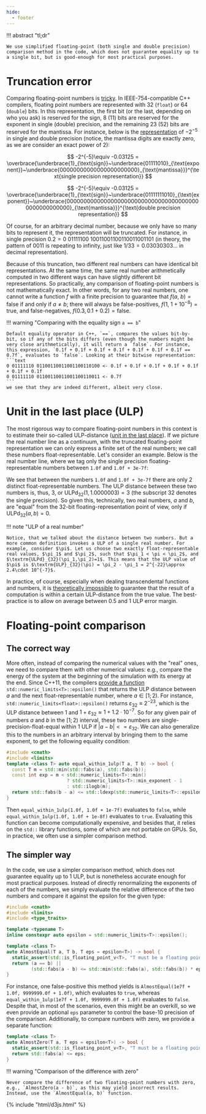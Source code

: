 ```yaml
---
hide:
  - footer
---
```


!!! abstract "tl;dr"

    We use simplified floating-point (both single and double precision) comparison method in the code, which does not guarantee equality up to a single bit, but is good-enough for most practical purposes.
    

# Truncation error

Comparing floating-point numbers is [tricky](https://codingnest.com/the-little-things-comparing-floating-point-numbers/). In IEEE-754-compatible C++ compilers, floating point numbers are represented with 32 (`float`) or 64 (`double`) bits. In this representation, the first bit (or the last, depending on who you ask) is reserved for the sign, 8 (11) bits are reserved for the exponent in single (double) precision, and the remaining 23 (52) bits are reserved for the mantissa. For instance, below is the [representation](https://baseconvert.com/ieee-754-floating-point) of $-2^{-5}$ in single and double precision (notice, the mantissa digits are exactly zero, as we are consider an exact power of $2$):

$$
-2^{-5}\equiv -0.03125 = \overbrace{\underbrace{1}_{\text{sign}}~\underbrace{01111010}_{\text{exponent}}~\underbrace{00000000000000000000000}_{\text{mantissa}}}^{\text{single precision representation}}
$$

$$
-2^{-5}\equiv -0.03125 = \overbrace{\underbrace{1}_{\text{sign}}~\underbrace{01111111010}_{\text{exponent}}~\underbrace{0000000000000000000000000000000000000000000000000000}_{\text{mantissa}}}^{\text{double precision representation}}
$$

Of course, for an arbitrary decimal number, because we only have so many bits to represent it, the representation will be truncated. For instance, in single precision $0.2 = 0~01111100~10011001100110011001101$ (in theory, the pattern of $0011$ is repeating to infinity, just like $1/33 = 0.03030303...$ in decimal representation).

Because of this truncation, two different real numbers can have identical bit representations. At the same time, the same real number arithmetically computed in two different ways can have slightly different bit representations. So practically, any comparison of floating-point numbers is not mathematically exact. In other words, for any two real numbers, one cannot write a function $f$ with a finite precision to guarantee that $f(a,~b) = \textrm{false}$ if and only if $a\ne b$; there will always be false-positives, $f(1,~1+10^{-8})=\textrm{true}$, and false-negatives, $f(0.3,0.1+0.2) =\textrm{false}$.

!!! warning "Comparing with the equality sign `a == b`"

    Default equality operator in C++, `==`, compares the values bit-by-bit, so if any of the bits differs (even though the numbers might be very close arithmetically), it will return a `false`. For instance, this expression, `0.1f + 0.1f + 0.1f + 0.1f + 0.1f + 0.1f + 0.1f == 0.7f`, evaluates to `false`. Looking at their bitwise representation:
    ```text
    0 01111110 01100110011001100110100 <- 0.1f + 0.1f + 0.1f + 0.1f + 0.1f + 0.1f + 0.1f
    0 01111110 01100110011001100110011 <- 0.7f
    ```
    we see that they are indeed different, albeit very close.

# Unit in the last place (ULP)

The most rigorous way to compare floating-point numbers in this context is to estimate their so-called ULP-distance ([unit in the last place](https://en.wikipedia.org/wiki/Unit_in_the_last_place)). If we picture the real number line as a continuum, with the truncated floating-point representation we can only express a finite set of the real numbers; we call these numbers float-representable. Let's consider an example. Below is the real number line, where we tag only the single precision floating-representable numbers between `1.0f` and `1.0f + 3e-7f`:

<div class="d3-diagram" id="plotulps0"></div>

We see that between the numbers `1.0f` and `1.0f + 3e-7f` there are only $2$ distinct float-representable numbers. The ULP distance between these two numbers is, thus, $3$, or $\textrm{ULPd}_{32}(1, 1.0000003) = 3$ (the subscript $32$ denotes the single precision). So given this, technically, two real numbers, $a$ and $b$, are "equal" from the 32-bit floating-representation point of view, only if $\textrm{ULPd}_{32}(a, b) = 0$.

!!! note "ULP of a real number"

    Notice, that we talked about the distance between two numbers. But a more common definition invokes a ULP of a single real number. For example, consider $\pi$. Let us choose two exactly float-representable real values, $\pi_1$ and $\pi_2$, such that $\pi_1 < \pi < \pi_2$, and $\textrm{ULPd}_{32}(\pi_1,\pi_2)=1$. This means that the ULP value of $\pi$ is $\textrm{ULP}_{32}(\pi) = \pi_2 - \pi_1 = 2^{-22}\approx 2.4\cdot 10^{-7}$.

In practice, of course, especially when dealing transcendental functions and numbers, it is [theoretically impossible](https://en.wikipedia.org/wiki/Rounding#Table-maker's_dilemma) to guarantee that the result of a computation is within a certain ULP-distance from the true value. The best-practice is to allow on average between $0.5$ and $1$ ULP error margin. 

# Floating-point comparison

## The correct way

More often, instead of comparing the numerical values with the "real" ones, we need to compare them with other numerical values: e.g., compare the energy of the system at the beginning of the simulation with its energy at the end. Since C++11, the compilers [provide a function](https://en.cppreference.com/w/cpp/types/numeric_limits/epsilon) `std::numeric_limits<T>::epsilon()` that returns the ULP distance between $a$ and the next float-representable number, where $a\in [1;2)$. For instance, `std::numeric_limits<float>::epsilon()` returns $\varepsilon_{32}\equiv 2^{-23}$, which is the ULP distance between $1$ and $1 + \varepsilon_{32}\approx 1 + 1.2\cdot 10^{-7}$. So for any given pair of numbers $a$ and $b$ in the $[1;2)$ interval, these two numbers are single-precision-float-equal within $1$ ULP if $|a-b|<=\varepsilon_{32}$. We can also generalize this to the numbers in an arbitrary interval by bringing them to the same exponent, to get the following equality condition:

```c++
#include <cmath>
#include <limits>
template <class T> auto equal_within_1ulp(T a, T b) -> bool {
  const T m = std::min(std::fabs(a), std::fabs(b));
  const int exp = m < std::numeric_limits<T>::min()
                      ? std::numeric_limits<T>::min_exponent - 1
                      : std::ilogb(m);
  return std::fabs(b - a) <= std::ldexp(std::numeric_limits<T>::epsilon(), exp);
}
```

Then `equal_within_1ulp(1.0f, 1.0f + 1e-7f)` evaluates to `false`, while `equal_within_1ulp(1.0f, 1.0f + 1e-8f)` evaluates to `true`. Evaluating this function can become computationally expensive, and besides that, it relies on the `std::` library functions, some of which are not portable on GPUs. So, in practice, we often use a simpler comparison method.

## The simpler way

In the code, we use a simpler comparison method, which does not guarantee equality up to $1$ ULP, but is nonetheless accurate enough for most practical purposes. Instead of directly renormalizing the exponents of each of the numbers, we simply evaluate the relative difference of the two numbers and compare it against the epsilon for the given type:

```c++
#include <cmath>
#include <limits>
#include <type_traits>

template <typename T>
inline constexpr auto epsilon = std::numeric_limits<T>::epsilon();

template <class T> 
auto AlmostEqual(T a, T b, T eps = epsilon<T>) -> bool {
  static_assert(std::is_floating_point_v<T>, "T must be a floating point type");
  return (a == b) ||
         (std::fabs(a - b) <= std::min(std::fabs(a), std::fabs(b)) * eps);
}
```

For instance, one false-positive this method yields is `AlmostEqual(1e7f + 1.0f, 9999999.0f + 1.0f)`, which evaluates to `true`, whereas `equal_within_1ulp(1e7f + 1.0f, 9999999.0f + 1.0f)` evaluates to `false`. Despite that, in most of the scenarios, even this might be an overkill, so we even provide an optional `eps` parameter to control the base-10 precision of the comparison. Additionally, to compare numbers with zero, we provide a separate function:

```c++
template <class T>
auto AlmostZero(T a, T eps = epsilon<T>) -> bool {
  static_assert(std::is_floating_point_v<T>, "T must be a floating point type");
  return std::fabs(a) <= eps;
}
```

!!! warning "Comparison of the difference with zero"

    Never compare the difference of two floating-point numbers with zero, e.g., `AlmostZero(a - b)`, as this may yield incorrect results. Instead, use the `AlmostEqual(a, b)` function.


<script src="../ulps.js"></script>
{% include "html/d3js.html" %}